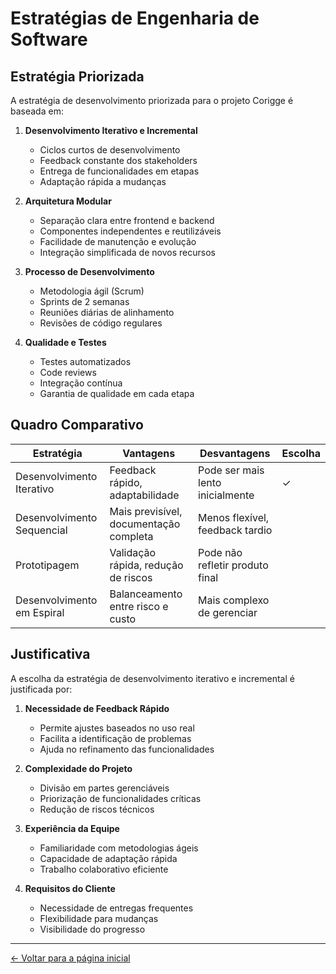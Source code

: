 # Estratégias de Engenharia de Software

## Estratégia Priorizada

A estratégia de desenvolvimento priorizada para o projeto Corigge é baseada em:

1. **Desenvolvimento Iterativo e Incremental**
   - Ciclos curtos de desenvolvimento
   - Feedback constante dos stakeholders
   - Entrega de funcionalidades em etapas
   - Adaptação rápida a mudanças

2. **Arquitetura Modular**
   - Separação clara entre frontend e backend
   - Componentes independentes e reutilizáveis
   - Facilidade de manutenção e evolução
   - Integração simplificada de novos recursos

3. **Processo de Desenvolvimento**
   - Metodologia ágil (Scrum)
   - Sprints de 2 semanas
   - Reuniões diárias de alinhamento
   - Revisões de código regulares

4. **Qualidade e Testes**
   - Testes automatizados
   - Code reviews
   - Integração contínua
   - Garantia de qualidade em cada etapa

## Quadro Comparativo

| Estratégia | Vantagens | Desvantagens | Escolha |
|------------|-----------|--------------|---------|
| Desenvolvimento Iterativo | Feedback rápido, adaptabilidade | Pode ser mais lento inicialmente | ✓ |
| Desenvolvimento Sequencial | Mais previsível, documentação completa | Menos flexível, feedback tardio | |
| Prototipagem | Validação rápida, redução de riscos | Pode não refletir produto final | |
| Desenvolvimento em Espiral | Balanceamento entre risco e custo | Mais complexo de gerenciar | |

## Justificativa

A escolha da estratégia de desenvolvimento iterativo e incremental é justificada por:

1. **Necessidade de Feedback Rápido**
   - Permite ajustes baseados no uso real
   - Facilita a identificação de problemas
   - Ajuda no refinamento das funcionalidades

2. **Complexidade do Projeto**
   - Divisão em partes gerenciáveis
   - Priorização de funcionalidades críticas
   - Redução de riscos técnicos

3. **Experiência da Equipe**
   - Familiaridade com metodologias ágeis
   - Capacidade de adaptação rápida
   - Trabalho colaborativo eficiente

4. **Requisitos do Cliente**
   - Necessidade de entregas frequentes
   - Flexibilidade para mudanças
   - Visibilidade do progresso

---

[← Voltar para a página inicial](index.md) 